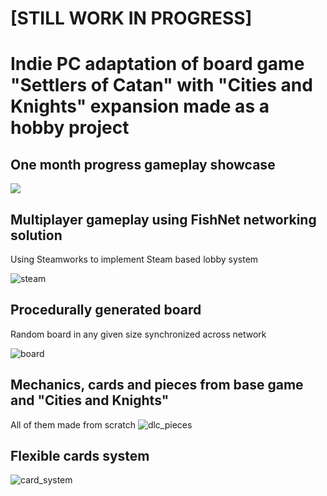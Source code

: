 # [STILL WORK IN PROGRESS]
# Indie PC adaptation of board game "Settlers of Catan" with "Cities and Knights" expansion made as a hobby project  

## One month progress gameplay showcase  
[![](https://img.youtube.com/vi/_mK8qHUDhUs/0.jpg)](https://www.youtube.com/_mK8qHUDhUs)
  
## Multiplayer gameplay using FishNet networking solution  
Using Steamworks to implement Steam based lobby system  

![steam](https://github.com/Wahares/Catan/assets/102261228/a65d30a9-4a7b-46c1-8ca0-ba412e9a44a1)

## Procedurally generated board  
Random board in any given size synchronized across network  

![board](https://github.com/Wahares/Catan/assets/102261228/2b53bc48-6d11-4508-b77a-23a03033da5d)
  
## Mechanics, cards and pieces from base game and "Cities and Knights"
All of them made from scratch
![dlc_pieces](https://github.com/Wahares/Catan/assets/102261228/70e720d3-3b09-4f34-8a7d-65e7ec076e75)
  
## Flexible cards system
  
![card_system](https://github.com/Wahares/Catan/assets/102261228/39cface4-5830-4817-8b2f-1b1555f8b04e)
  
